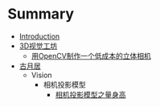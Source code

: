 # Summary

* [Introduction](README.md)
* [3D视觉工坊](3D视觉工坊/3D视觉工坊.md)
  * [用OpenCV制作一个低成本的立体相机](3D视觉工坊/用OpenCV制作一个低成本的立体相机.md)
* [古月居](古月居/古月居.md)
  * Vision
    * 相机投影模型
      * [相机投影模型之量身高](古月居/Vision/相机投影模型/相机投影模型之量身高.md)

